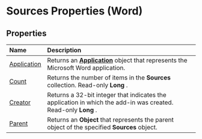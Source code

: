 
# Sources Properties (Word)

## Properties



|**Name**|**Description**|
|:-----|:-----|
|[Application](ef633771-31ec-2f4d-d594-9859a13785ff.md)|Returns an  **[Application](d1cf6f8f-4e88-bf01-93b4-90a83f79cb44.md)** object that represents the Microsoft Word application.|
|[Count](06a6f0b3-1591-52b3-fcff-aca4324a80e3.md)|Returns the number of items in the  **Sources** collection. Read-only **Long** .|
|[Creator](1d43b533-d4ed-8fa9-73ce-51050eb78da4.md)|Returns a 32-bit integer that indicates the application in which the add-in was created. Read-only  **Long** .|
|[Parent](878e35af-45ed-19b6-f400-86dfe9740a09.md)|Returns an  **Object** that represents the parent object of the specified **Sources** object.|
